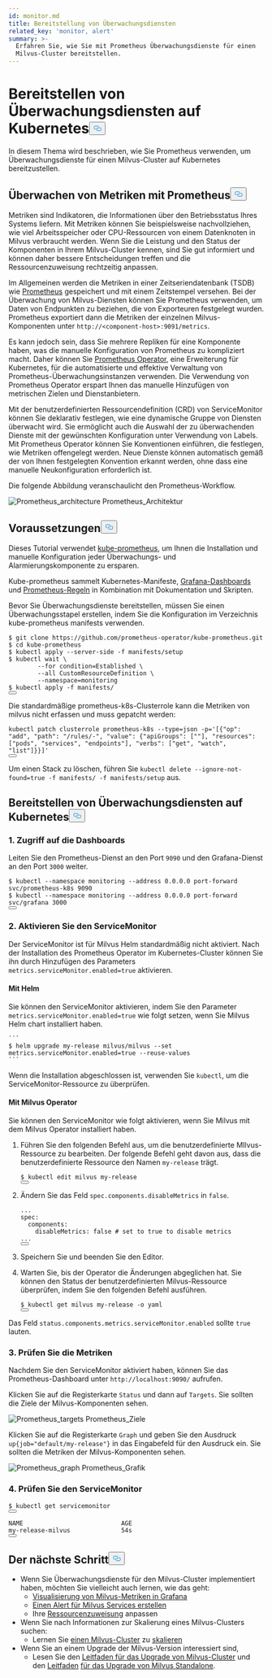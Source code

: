 ```yaml
---
id: monitor.md
title: Bereitstellung von Überwachungsdiensten
related_key: 'monitor, alert'
summary: >-
  Erfahren Sie, wie Sie mit Prometheus Überwachungsdienste für einen
  Milvus-Cluster bereitstellen.
---
```

<h1 id="Deploying-Monitoring-Services-on-Kubernetes" class="common-anchor-header">Bereitstellen von Überwachungsdiensten auf Kubernetes<button data-href="#Deploying-Monitoring-Services-on-Kubernetes" class="anchor-icon" translate="no">
      <svg translate="no"
        aria-hidden="true"
        focusable="false"
        height="20"
        version="1.1"
        viewBox="0 0 16 16"
        width="16"
      >
        <path
          fill="#0092E4"
          fill-rule="evenodd"
          d="M4 9h1v1H4c-1.5 0-3-1.69-3-3.5S2.55 3 4 3h4c1.45 0 3 1.69 3 3.5 0 1.41-.91 2.72-2 3.25V8.59c.58-.45 1-1.27 1-2.09C10 5.22 8.98 4 8 4H4c-.98 0-2 1.22-2 2.5S3 9 4 9zm9-3h-1v1h1c1 0 2 1.22 2 2.5S13.98 12 13 12H9c-.98 0-2-1.22-2-2.5 0-.83.42-1.64 1-2.09V6.25c-1.09.53-2 1.84-2 3.25C6 11.31 7.55 13 9 13h4c1.45 0 3-1.69 3-3.5S14.5 6 13 6z"
        ></path>
      </svg>
    </button></h1><p>In diesem Thema wird beschrieben, wie Sie Prometheus verwenden, um Überwachungsdienste für einen Milvus-Cluster auf Kubernetes bereitzustellen.</p>
<h2 id="Monitor-metrics-with-Prometheus" class="common-anchor-header">Überwachen von Metriken mit Prometheus<button data-href="#Monitor-metrics-with-Prometheus" class="anchor-icon" translate="no">
      <svg translate="no"
        aria-hidden="true"
        focusable="false"
        height="20"
        version="1.1"
        viewBox="0 0 16 16"
        width="16"
      >
        <path
          fill="#0092E4"
          fill-rule="evenodd"
          d="M4 9h1v1H4c-1.5 0-3-1.69-3-3.5S2.55 3 4 3h4c1.45 0 3 1.69 3 3.5 0 1.41-.91 2.72-2 3.25V8.59c.58-.45 1-1.27 1-2.09C10 5.22 8.98 4 8 4H4c-.98 0-2 1.22-2 2.5S3 9 4 9zm9-3h-1v1h1c1 0 2 1.22 2 2.5S13.98 12 13 12H9c-.98 0-2-1.22-2-2.5 0-.83.42-1.64 1-2.09V6.25c-1.09.53-2 1.84-2 3.25C6 11.31 7.55 13 9 13h4c1.45 0 3-1.69 3-3.5S14.5 6 13 6z"
        ></path>
      </svg>
    </button></h2><p>Metriken sind Indikatoren, die Informationen über den Betriebsstatus Ihres Systems liefern. Mit Metriken können Sie beispielsweise nachvollziehen, wie viel Arbeitsspeicher oder CPU-Ressourcen von einem Datenknoten in Milvus verbraucht werden. Wenn Sie die Leistung und den Status der Komponenten in Ihrem Milvus-Cluster kennen, sind Sie gut informiert und können daher bessere Entscheidungen treffen und die Ressourcenzuweisung rechtzeitig anpassen.</p>
<p>Im Allgemeinen werden die Metriken in einer Zeitseriendatenbank (TSDB) wie <a href="https://prometheus.io/">Prometheus</a> gespeichert und mit einem Zeitstempel versehen. Bei der Überwachung von Milvus-Diensten können Sie Prometheus verwenden, um Daten von Endpunkten zu beziehen, die von Exporteuren festgelegt wurden. Prometheus exportiert dann die Metriken der einzelnen Milvus-Komponenten unter <code translate="no">http://&lt;component-host&gt;:9091/metrics</code>.</p>
<p>Es kann jedoch sein, dass Sie mehrere Repliken für eine Komponente haben, was die manuelle Konfiguration von Prometheus zu kompliziert macht. Daher können Sie <a href="https://github.com/prometheus-operator/prometheus-operator">Prometheus Operator</a>, eine Erweiterung für Kubernetes, für die automatisierte und effektive Verwaltung von Prometheus-Überwachungsinstanzen verwenden. Die Verwendung von Prometheus Operator erspart Ihnen das manuelle Hinzufügen von metrischen Zielen und Dienstanbietern.</p>
<p>Mit der benutzerdefinierten Ressourcendefinition (CRD) von ServiceMonitor können Sie deklarativ festlegen, wie eine dynamische Gruppe von Diensten überwacht wird. Sie ermöglicht auch die Auswahl der zu überwachenden Dienste mit der gewünschten Konfiguration unter Verwendung von Labels. Mit Prometheus Operator können Sie Konventionen einführen, die festlegen, wie Metriken offengelegt werden. Neue Dienste können automatisch gemäß der von Ihnen festgelegten Konvention erkannt werden, ohne dass eine manuelle Neukonfiguration erforderlich ist.</p>
<p>Die folgende Abbildung veranschaulicht den Prometheus-Workflow.</p>
<p>
  
   <span class="img-wrapper"> <img translate="no" src="/docs/v2.6.x/assets/prometheus_architecture.png" alt="Prometheus_architecture" class="doc-image" id="prometheus_architecture" />
   </span> <span class="img-wrapper"> <span>Prometheus_Architektur</span> </span></p>
<h2 id="Prerequisites" class="common-anchor-header">Voraussetzungen<button data-href="#Prerequisites" class="anchor-icon" translate="no">
      <svg translate="no"
        aria-hidden="true"
        focusable="false"
        height="20"
        version="1.1"
        viewBox="0 0 16 16"
        width="16"
      >
        <path
          fill="#0092E4"
          fill-rule="evenodd"
          d="M4 9h1v1H4c-1.5 0-3-1.69-3-3.5S2.55 3 4 3h4c1.45 0 3 1.69 3 3.5 0 1.41-.91 2.72-2 3.25V8.59c.58-.45 1-1.27 1-2.09C10 5.22 8.98 4 8 4H4c-.98 0-2 1.22-2 2.5S3 9 4 9zm9-3h-1v1h1c1 0 2 1.22 2 2.5S13.98 12 13 12H9c-.98 0-2-1.22-2-2.5 0-.83.42-1.64 1-2.09V6.25c-1.09.53-2 1.84-2 3.25C6 11.31 7.55 13 9 13h4c1.45 0 3-1.69 3-3.5S14.5 6 13 6z"
        ></path>
      </svg>
    </button></h2><p>Dieses Tutorial verwendet <a href="https://github.com/prometheus-operator/kube-prometheus">kube-prometheus</a>, um Ihnen die Installation und manuelle Konfiguration jeder Überwachungs- und Alarmierungskomponente zu ersparen.</p>
<p>Kube-prometheus sammelt Kubernetes-Manifeste, <a href="http://grafana.com/">Grafana-Dashboards</a> und <a href="https://prometheus.io/docs/prometheus/latest/configuration/recording_rules/">Prometheus-Regeln</a> in Kombination mit Dokumentation und Skripten.</p>
<p>Bevor Sie Überwachungsdienste bereitstellen, müssen Sie einen Überwachungsstapel erstellen, indem Sie die Konfiguration im Verzeichnis kube-prometheus manifests verwenden.</p>
<pre><code translate="no"><span class="hljs-meta prompt_">$ </span><span class="language-bash">git <span class="hljs-built_in">clone</span> https://github.com/prometheus-operator/kube-prometheus.git</span>
<span class="hljs-meta prompt_">$ </span><span class="language-bash"><span class="hljs-built_in">cd</span> kube-prometheus</span>
<span class="hljs-meta prompt_">$ </span><span class="language-bash">kubectl apply --server-side -f manifests/setup</span>
<span class="hljs-meta prompt_">$ </span><span class="language-bash">kubectl <span class="hljs-built_in">wait</span> \
        --<span class="hljs-keyword">for</span> condition=Established \
        --all CustomResourceDefinition \
        --namespace=monitoring</span>
<span class="hljs-meta prompt_">$ </span><span class="language-bash">kubectl apply -f manifests/</span>
<button class="copy-code-btn"></button></code></pre>
<div class="alert note">
Die standardmäßige prometheus-k8s-Clusterrole kann die Metriken von milvus nicht erfassen und muss gepatcht werden:</div>
<pre><code translate="no" class="language-bash">kubectl patch clusterrole prometheus-k8s --<span class="hljs-built_in">type</span>=json -p=<span class="hljs-string">&#x27;[{&quot;op&quot;: &quot;add&quot;, &quot;path&quot;: &quot;/rules/-&quot;, &quot;value&quot;: {&quot;apiGroups&quot;: [&quot;&quot;], &quot;resources&quot;: [&quot;pods&quot;, &quot;services&quot;, &quot;endpoints&quot;], &quot;verbs&quot;: [&quot;get&quot;, &quot;watch&quot;, &quot;list&quot;]}}]&#x27;</span>
<button class="copy-code-btn"></button></code></pre>
<p>Um einen Stack zu löschen, führen Sie <code translate="no">kubectl delete --ignore-not-found=true -f manifests/ -f manifests/setup</code> aus.</p>
<h2 id="Deploy-monitoring-services-on-Kubernetes" class="common-anchor-header">Bereitstellen von Überwachungsdiensten auf Kubernetes<button data-href="#Deploy-monitoring-services-on-Kubernetes" class="anchor-icon" translate="no">
      <svg translate="no"
        aria-hidden="true"
        focusable="false"
        height="20"
        version="1.1"
        viewBox="0 0 16 16"
        width="16"
      >
        <path
          fill="#0092E4"
          fill-rule="evenodd"
          d="M4 9h1v1H4c-1.5 0-3-1.69-3-3.5S2.55 3 4 3h4c1.45 0 3 1.69 3 3.5 0 1.41-.91 2.72-2 3.25V8.59c.58-.45 1-1.27 1-2.09C10 5.22 8.98 4 8 4H4c-.98 0-2 1.22-2 2.5S3 9 4 9zm9-3h-1v1h1c1 0 2 1.22 2 2.5S13.98 12 13 12H9c-.98 0-2-1.22-2-2.5 0-.83.42-1.64 1-2.09V6.25c-1.09.53-2 1.84-2 3.25C6 11.31 7.55 13 9 13h4c1.45 0 3-1.69 3-3.5S14.5 6 13 6z"
        ></path>
      </svg>
    </button></h2><h3 id="1-Access-the-dashboards" class="common-anchor-header">1. Zugriff auf die Dashboards</h3><p>Leiten Sie den Prometheus-Dienst an den Port <code translate="no">9090</code> und den Grafana-Dienst an den Port <code translate="no">3000</code> weiter.</p>
<pre><code translate="no"><span class="hljs-meta prompt_">$ </span><span class="language-bash">kubectl --namespace monitoring --address 0.0.0.0 port-forward svc/prometheus-k8s 9090</span>
<span class="hljs-meta prompt_">$ </span><span class="language-bash">kubectl --namespace monitoring --address 0.0.0.0 port-forward svc/grafana 3000</span>
<button class="copy-code-btn"></button></code></pre>
<h3 id="2-Enable-ServiceMonitor" class="common-anchor-header">2. Aktivieren Sie den ServiceMonitor</h3><p>Der ServiceMonitor ist für Milvus Helm standardmäßig nicht aktiviert. Nach der Installation des Prometheus Operator im Kubernetes-Cluster können Sie ihn durch Hinzufügen des Parameters <code translate="no">metrics.serviceMonitor.enabled=true</code> aktivieren.</p>
<h4 id="With-Helm" class="common-anchor-header">Mit Helm</h4><p>Sie können den ServiceMonitor aktivieren, indem Sie den Parameter <code translate="no">metrics.serviceMonitor.enabled=true</code> wie folgt setzen, wenn Sie Milvus Helm chart installiert haben.</p>
<pre><code translate="no">```
$ helm upgrade my-release milvus/milvus --set metrics.serviceMonitor.enabled=true --reuse-values
```
</code></pre>
<p>Wenn die Installation abgeschlossen ist, verwenden Sie <code translate="no">kubectl</code>, um die ServiceMonitor-Ressource zu überprüfen.</p>
<h4 id="With-Milvus-Operator" class="common-anchor-header">Mit Milvus Operator</h4><p>Sie können den ServiceMonitor wie folgt aktivieren, wenn Sie Milvus mit dem Milvus Operator installiert haben.</p>
<ol>
<li><p>Führen Sie den folgenden Befehl aus, um die benutzerdefinierte MIlvus-Ressource zu bearbeiten. Der folgende Befehl geht davon aus, dass die benutzerdefinierte Ressource den Namen <code translate="no">my-release</code> trägt.</p>
<pre><code translate="no"><span class="hljs-variable">$ </span>kubectl edit milvus my-release
<button class="copy-code-btn"></button></code></pre></li>
<li><p>Ändern Sie das Feld <code translate="no">spec.components.disableMetrics</code> in <code translate="no">false</code>.</p>
<pre><code translate="no" class="language-yaml"><span class="hljs-string">...</span>
<span class="hljs-attr">spec:</span>
  <span class="hljs-attr">components:</span>
    <span class="hljs-attr">disableMetrics:</span> <span class="hljs-literal">false</span> <span class="hljs-comment"># set to true to disable metrics</span>
<span class="hljs-string">...</span>
<button class="copy-code-btn"></button></code></pre></li>
<li><p>Speichern Sie und beenden Sie den Editor.</p></li>
<li><p>Warten Sie, bis der Operator die Änderungen abgeglichen hat. Sie können den Status der benutzerdefinierten Milvus-Ressource überprüfen, indem Sie den folgenden Befehl ausführen.</p>
<pre><code translate="no">$ kubectl <span class="hljs-keyword">get</span> milvus my<span class="hljs-operator">-</span><span class="hljs-keyword">release</span> <span class="hljs-operator">-</span>o yaml
<button class="copy-code-btn"></button></code></pre></li>
</ol>
<p>Das Feld <code translate="no">status.components.metrics.serviceMonitor.enabled</code> sollte <code translate="no">true</code> lauten.</p>
<h3 id="3-Check-the-metrics" class="common-anchor-header">3. Prüfen Sie die Metriken</h3><p>Nachdem Sie den ServiceMonitor aktiviert haben, können Sie das Prometheus-Dashboard unter <code translate="no">http://localhost:9090/</code> aufrufen.</p>
<p>Klicken Sie auf die Registerkarte <code translate="no">Status</code> und dann auf <code translate="no">Targets</code>. Sie sollten die Ziele der Milvus-Komponenten sehen.</p>
<p>
  
   <span class="img-wrapper"> <img translate="no" src="/docs/v2.6.x/assets/prometheus_targets.png" alt="Prometheus_targets" class="doc-image" id="prometheus_targets" />
   </span> <span class="img-wrapper"> <span>Prometheus_Ziele</span> </span></p>
<p>Klicken Sie auf die Registerkarte <code translate="no">Graph</code> und geben Sie den Ausdruck <code translate="no">up{job=&quot;default/my-release&quot;}</code> in das Eingabefeld für den Ausdruck ein. Sie sollten die Metriken der Milvus-Komponenten sehen.</p>
<p>
  
   <span class="img-wrapper"> <img translate="no" src="/docs/v2.6.x/assets/prometheus_graph.png" alt="Prometheus_graph" class="doc-image" id="prometheus_graph" />
   </span> <span class="img-wrapper"> <span>Prometheus_Grafik</span> </span></p>
<h3 id="4-Check-the-ServiceMonitor" class="common-anchor-header">4. Prüfen Sie den ServiceMonitor</h3><pre><code translate="no">$ kubectl <span class="hljs-keyword">get</span> servicemonitor
<button class="copy-code-btn"></button></code></pre>
<pre><code translate="no">NAME                           AGE
<span class="hljs-keyword">my</span>-release-milvus              54s
<button class="copy-code-btn"></button></code></pre>
<h2 id="Whats-next" class="common-anchor-header">Der nächste Schritt<button data-href="#Whats-next" class="anchor-icon" translate="no">
      <svg translate="no"
        aria-hidden="true"
        focusable="false"
        height="20"
        version="1.1"
        viewBox="0 0 16 16"
        width="16"
      >
        <path
          fill="#0092E4"
          fill-rule="evenodd"
          d="M4 9h1v1H4c-1.5 0-3-1.69-3-3.5S2.55 3 4 3h4c1.45 0 3 1.69 3 3.5 0 1.41-.91 2.72-2 3.25V8.59c.58-.45 1-1.27 1-2.09C10 5.22 8.98 4 8 4H4c-.98 0-2 1.22-2 2.5S3 9 4 9zm9-3h-1v1h1c1 0 2 1.22 2 2.5S13.98 12 13 12H9c-.98 0-2-1.22-2-2.5 0-.83.42-1.64 1-2.09V6.25c-1.09.53-2 1.84-2 3.25C6 11.31 7.55 13 9 13h4c1.45 0 3-1.69 3-3.5S14.5 6 13 6z"
        ></path>
      </svg>
    </button></h2><ul>
<li>Wenn Sie Überwachungsdienste für den Milvus-Cluster implementiert haben, möchten Sie vielleicht auch lernen, wie das geht:<ul>
<li><a href="/docs/de/visualize.md">Visualisierung von Milvus-Metriken in Grafana</a></li>
<li><a href="/docs/de/alert.md">Einen Alert für Milvus Services erstellen</a></li>
<li>Ihre <a href="/docs/de/allocate.md">Ressourcenzuweisung</a> anpassen</li>
</ul></li>
<li>Wenn Sie nach Informationen zur Skalierung eines Milvus-Clusters suchen:<ul>
<li>Lernen Sie <a href="/docs/de/scaleout.md">einen Milvus-Cluster</a> zu <a href="/docs/de/scaleout.md">skalieren</a></li>
</ul></li>
<li>Wenn Sie an einem Upgrade der Milvus-Version interessiert sind,<ul>
<li>Lesen Sie den <a href="/docs/de/upgrade_milvus_cluster-operator.md">Leitfaden für das Upgrade von Milvus-Cluster</a> und den <a href="/docs/de/upgrade_milvus_cluster-operator.md">Leitfaden</a> <a href="/docs/de/upgrade_milvus_standalone-operator.md">für das Upgrade von Milvus Standalone</a>.</li>
</ul></li>
</ul>
